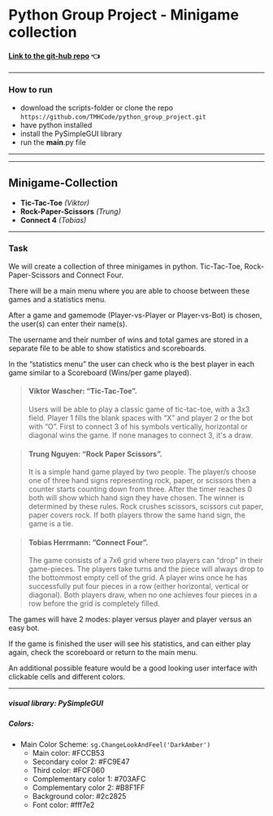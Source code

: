 # Python Group Project - Minigame collection

#### [Link to the git-hub repo](https://github.com/TMHCode/python_group_project) 👈 
___
### How to run
- download the scripts-folder or clone the repo ```https://github.com/TMHCode/python_group_project.git```
- have python installed
- install the PySimpleGUI library
- run the __main__.py file
___
___
## Minigame-Collection
- **Tic-Tac-Toe** _(Viktor)_
- **Rock-Paper-Scissors** _(Trung)_
- **Connect 4** _(Tobias)_
___
### Task
We will create a collection of three minigames in python. Tic-Tac-Toe, Rock-Paper-Scissors
and Connect Four.

There will be a main menu where you are able to choose between these games and a
statistics menu.

After a game and gamemode (Player-vs-Player or Player-vs-Bot) is chosen, the user(s) can
enter their name(s).

The username and their number of wins and total games are stored in a
separate file to be able to show statistics and scoreboards.

In the “statistics menu” the user can check who is the best player in each game similar to a
Scoreboard (Wins/per game played).

>#### Viktor Wascher: “Tic-Tac-Toe”.
>Users will be able to play a classic game of tic-tac-toe, with a 3x3 field.
Player 1 fills the blank spaces with “X” and player 2 or the bot with “O”. First to connect 3 of
his symbols vertically, horizontal or diagonal wins the game.
If none manages to connect 3, it's a draw.

>#### Trung Nguyen: “Rock Paper Scissors”.
>It is a simple hand game played by two people.
The player/s choose one of three hand signs representing rock, paper, or scissors then a
counter starts counting down from three. After the timer reaches 0 both will show which hand
sign they have chosen.
The winner is determined by these rules.
Rock crushes scissors, scissors cut paper, paper covers rock.
If both players throw the same hand sign, the game is a tie.

>#### Tobias Herrmann: ”Connect Four”.
>The game consists of a 7x6 grid where two players can “drop” in their game-pieces. The
players take turns and the piece will always drop to the bottommost empty cell of the grid. A
player wins once he has successfully put four pieces in a row (either horizontal, vertical or
diagonal). Both players draw, when no one achieves four pieces in a row before the grid is
completely filled.

The games will have 2 modes: player versus player and player versus an easy bot.

If the game is finished the user will see his statistics, and can either play again, check the
scoreboard or return to the main menu.

An additional possible feature would be a good looking user interface with clickable cells and
different colors.
___
##### visual library: **PySimpleGUI**

##### Colors:
- Main Color Scheme: ```sg.ChangeLookAndFeel('DarkAmber')```
  - Main color: #FCCB53
  - Secondary color 2: #FC9E47
  - Third color: #FCF060
  - Complementary color 1: #703AFC
  - Complementary color 2: #B8F1FF
  - Background color: #2c2825
  - Font color: #fff7e2
  
